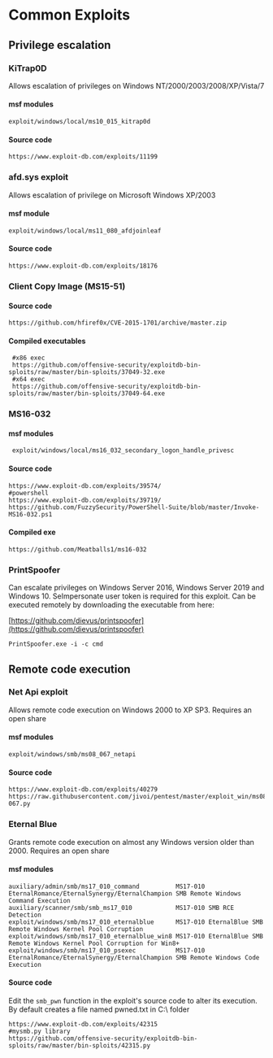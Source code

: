 # Common Exploits

## Privilege escalation

### KiTrap0D

Allows escalation of privileges on Windows NT/2000/2003/2008/XP/Vista/7

#### msf modules

```
exploit/windows/local/ms10_015_kitrap0d
```

#### Source code

```
https://www.exploit-db.com/exploits/11199
```

### afd.sys exploit

Allows escalation of privilege on Microsoft Windows XP/2003

#### msf module

```
exploit/windows/local/ms11_080_afdjoinleaf
```

#### Source code

```
https://www.exploit-db.com/exploits/18176
```

### Client Copy Image (MS15-51)

#### Source code

```
https://github.com/hfiref0x/CVE-2015-1701/archive/master.zip
```

#### Compiled executables

```
 #x86 exec
 https://github.com/offensive-security/exploitdb-bin-sploits/raw/master/bin-sploits/37049-32.exe
 #x64 exec
 https://github.com/offensive-security/exploitdb-bin-sploits/raw/master/bin-sploits/37049-64.exe
```

### MS16-032

#### msf modules

```
 exploit/windows/local/ms16_032_secondary_logon_handle_privesc
```

#### Source code

```
https://www.exploit-db.com/exploits/39574/
#powershell
https://www.exploit-db.com/exploits/39719/
https://github.com/FuzzySecurity/PowerShell-Suite/blob/master/Invoke-MS16-032.ps1
```

#### Compiled exe

```
https://github.com/Meatballs1/ms16-032
```

### PrintSpoofer

Can escalate privileges on Windows Server 2016, Windows Server 2019 and Windows 10. SeImpersonate user token is required for this exploit. Can be executed remotely by downloading the executable from here:

[https://github.com/dievus/printspoofer](https://github.com/dievus/printspoofer)

```
PrintSpoofer.exe -i -c cmd
```

## Remote code execution

### Net Api exploit

Allows remote code execution on Windows 2000 to XP SP3. Requires an open share

#### msf modules

```
exploit/windows/smb/ms08_067_netapi
```

#### Source code

```
https://www.exploit-db.com/exploits/40279
https://raw.githubusercontent.com/jivoi/pentest/master/exploit_win/ms08-067.py
```

### Eternal Blue

Grants remote code execution on almost any Windows version older than 2000. Requires an open share

#### msf modules

```
auxiliary/admin/smb/ms17_010_command          MS17-010 EternalRomance/EternalSynergy/EternalChampion SMB Remote Windows Command Execution
auxiliary/scanner/smb/smb_ms17_010            MS17-010 SMB RCE Detection
exploit/windows/smb/ms17_010_eternalblue      MS17-010 EternalBlue SMB Remote Windows Kernel Pool Corruption
exploit/windows/smb/ms17_010_eternalblue_win8 MS17-010 EternalBlue SMB Remote Windows Kernel Pool Corruption for Win8+
exploit/windows/smb/ms17_010_psexec           MS17-010 EternalRomance/EternalSynergy/EternalChampion SMB Remote Windows Code Execution
```

#### Source code

Edit the `smb_pwn` function in the exploit's source code to alter its execution. By default creates a file named pwned.txt in C:\ folder

```
https://www.exploit-db.com/exploits/42315
#mysmb.py library
https://github.com/offensive-security/exploitdb-bin-sploits/raw/master/bin-sploits/42315.py
```



